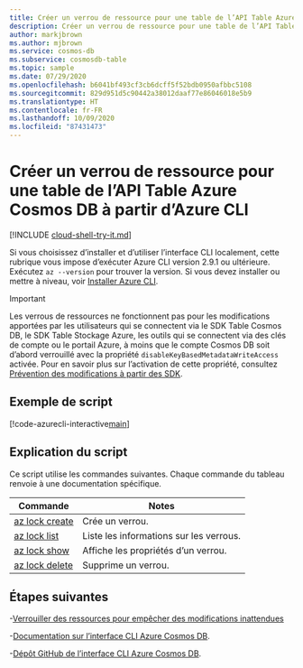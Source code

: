 ```yaml
---
title: Créer un verrou de ressource pour une table de l’API Table Azure Cosmos DB
description: Créer un verrou de ressource pour une table de l’API Table Azure Cosmos DB
author: markjbrown
ms.author: mjbrown
ms.service: cosmos-db
ms.subservice: cosmosdb-table
ms.topic: sample
ms.date: 07/29/2020
ms.openlocfilehash: b6041bf493cf3cb6dcff5f52bdb0950afbbc5108
ms.sourcegitcommit: 829d951d5c90442a38012daaf77e86046018e5b9
ms.translationtype: HT
ms.contentlocale: fr-FR
ms.lasthandoff: 10/09/2020
ms.locfileid: "87431473"
---
```

# <a name="create-resource-lock-for-a-azure-cosmos-db-table-api-table-using-azure-cli"></a>Créer un verrou de ressource pour une table de l’API Table Azure Cosmos DB à partir d’Azure CLI

[!INCLUDE [cloud-shell-try-it.md](../../../../../includes/cloud-shell-try-it.md)]

Si vous choisissez d’installer et d’utiliser l’interface CLI localement, cette rubrique vous impose d’exécuter Azure CLI version 2.9.1 ou ultérieure. Exécutez `az --version` pour trouver la version. Si vous devez installer ou mettre à niveau, voir [Installer Azure CLI](/cli/azure/install-azure-cli).

> [!IMPORTANT]
> Les verrous de ressources ne fonctionnent pas pour les modifications apportées par les utilisateurs qui se connectent via le SDK Table Cosmos DB, le SDK Table Stockage Azure, les outils qui se connectent via des clés de compte ou le portail Azure, à moins que le compte Cosmos DB soit d’abord verrouillé avec la propriété `disableKeyBasedMetadataWriteAccess` activée. Pour en savoir plus sur l’activation de cette propriété, consultez [Prévention des modifications à partir des SDK](../../../role-based-access-control.md#prevent-sdk-changes).

## <a name="sample-script"></a>Exemple de script

[!code-azurecli-interactive[main](../../../../../cli_scripts/cosmosdb/table/lock.sh "Create a resource lock for an Azure Cosmos DB Table API table.")]

## <a name="script-explanation"></a>Explication du script

Ce script utilise les commandes suivantes. Chaque commande du tableau renvoie à une documentation spécifique.

| Commande | Notes |
|---|---|
| [az lock create](/cli/azure/lock#az-lock-create) | Crée un verrou. |
| [az lock list](/cli/azure/lock#az-lock-list) | Liste les informations sur les verrous. |
| [az lock show](/cli/azure/lock#az-lock-show) | Affiche les propriétés d’un verrou. |
| [az lock delete](/cli/azure/lock#az-lock-delete) | Supprime un verrou. |

## <a name="next-steps"></a>Étapes suivantes

-[Verrouiller des ressources pour empêcher des modifications inattendues](../../../../azure-resource-manager/management/lock-resources.md)

-[Documentation sur l’interface CLI Azure Cosmos DB](/cli/azure/cosmosdb).

-[Dépôt GitHub de l’interface CLI Azure Cosmos DB](https://github.com/Azure-Samples/azure-cli-samples/tree/master/cosmosdb).
